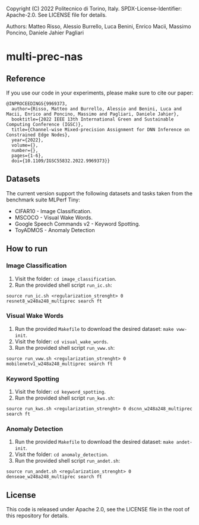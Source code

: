 Copyright (C) 2022 Politecnico di Torino, Italy. SPDX-License-Identifier: Apache-2.0. See LICENSE file for details.

Authors: Matteo Risso, Alessio Burrello, Luca Benini, Enrico Macii, Massimo Poncino, Daniele Jahier Pagliari

# multi-prec-nas

## Reference
If you use our code in your experiments, please make sure to cite our paper:
```
@INPROCEEDINGS{9969373,
  author={Risso, Matteo and Burrello, Alessio and Benini, Luca and Macii, Enrico and Poncino, Massimo and Pagliari, Daniele Jahier},
  booktitle={2022 IEEE 13th International Green and Sustainable Computing Conference (IGSC)}, 
  title={Channel-wise Mixed-precision Assignment for DNN Inference on Constrained Edge Nodes}, 
  year={2022},
  volume={},
  number={},
  pages={1-6},
  doi={10.1109/IGSC55832.2022.9969373}}
```
## Datasets
The current version support the following datasets and tasks taken from the benchmark suite MLPerf Tiny:
- CIFAR10 - Image Classification.
- MSCOCO - Visual Wake Words.
- Google Speech Commands v2 - Keyword Spotting.
- ToyADMOS - Anomaly Detection

## How to run
### Image Classification
1. Visit the folder: `cd image_classification`.
2. Run the provided shell script `run_ic.sh`: 
```
source run_ic.sh <regularization_strenght> 0 resnet8_w248a248_multiprec search ft
```

### Visual Wake Words
1. Run the provided `Makefile` to download the desired dataset: `make vww-init`.
2. Visit the folder: `cd visual_wake_words`.
3. Run the provided shell script `run_vww.sh`: 
```
source run_vww.sh <regularization_strenght> 0 mobilenetv1_w248a248_multiprec search ft
```

### Keyword Spotting
1. Visit the folder: `cd keyword_spotting`.
2. Run the provided shell script `run_kws.sh`: 
```
source run_kws.sh <regularization_strenght> 0 dscnn_w248a248_multiprec search ft
```

### Anomaly Detection
1. Run the provided `Makefile` to download the desired dataset: `make andet-init`.
2. Visit the folder: `cd anomaly_detection`.
3. Run the provided shell script `run_andet.sh`: 
```
source run_andet.sh <regularization_strenght> 0 denseae_w248a248_multiprec search ft
```

## License
This code is released under Apache 2.0, see the LICENSE file in the root of this repository for details.
